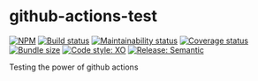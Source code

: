 # github-actions-test

[![NPM](https://img.shields.io/npm/v/@alvarocastro/roll)](https://www.npmjs.com/package/@alvarocastro/roll)
[![Build status](https://img.shields.io/github/workflow/status/alvarocastro/roll/build)](https://github.com/alvarocastro/roll/actions?query=workflow%3Abuild)
[![Maintainability status](https://img.shields.io/codeclimate/maintainability/alvarocastro/roll)](https://codeclimate.com/github/alvarocastro/roll/maintainability)
[![Coverage status](https://img.shields.io/coveralls/github/alvarocastro/roll)](https://coveralls.io/github/alvarocastro/roll?branch=master)
[![Bundle size](https://img.shields.io/bundlephobia/min/@alvarocastro/roll)](https://bundlephobia.com/result?p=@alvarocastro/roll)
[![Code style: XO](https://img.shields.io/badge/code_style-XO-5ed9c7.svg)](https://github.com/xojs/xo)
[![Release: Semantic](https://img.shields.io/badge/%F0%9F%93%A6%F0%9F%9A%80-semantic--release-e10079.svg)](https://github.com/semantic-release/semantic-release)

Testing the power of github actions
